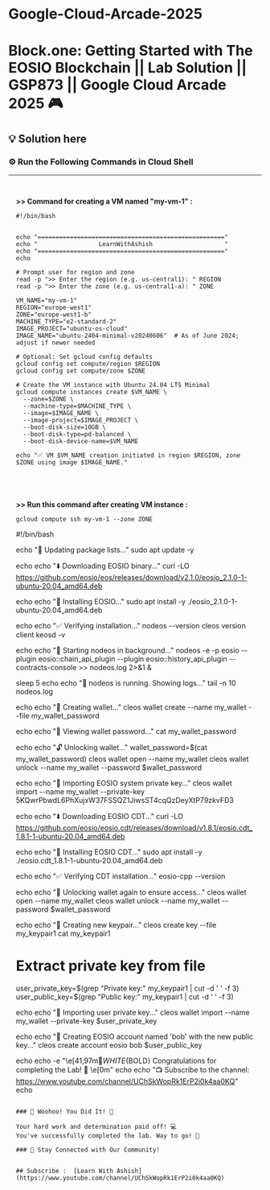 # Google-Cloud-Arcade-2025

# Block.one: Getting Started with The EOSIO Blockchain || Lab Solution || GSP873 || Google Cloud Arcade 2025 🎮

## 💡 Solution here

### ⚙️ Run the Following Commands in Cloud Shell
---

<div style="padding: 15px; margin: 10px 0;">
<p><strong>>> Command for creating a VM named "my-vm-1" : </strong></p>

```
#!/bin/bash


echo "===================================================="
echo "                 LearnWithAshish                    "
echo "===================================================="
echo

# Prompt user for region and zone
read -p ">> Enter the region (e.g. us-central1): " REGION
read -p ">> Enter the zone (e.g. us-central1-a): " ZONE

VM_NAME="my-vm-1"
REGION="europe-west1"
ZONE="europe-west1-b"
MACHINE_TYPE="e2-standard-2"
IMAGE_PROJECT="ubuntu-os-cloud"
IMAGE_NAME="ubuntu-2404-minimal-v20240606"  # As of June 2024; adjust if newer needed

# Optional: Set gcloud config defaults
gcloud config set compute/region $REGION
gcloud config set compute/zone $ZONE

# Create the VM instance with Ubuntu 24.04 LTS Minimal
gcloud compute instances create $VM_NAME \
  --zone=$ZONE \
  --machine-type=$MACHINE_TYPE \
  --image=$IMAGE_NAME \
  --image-project=$IMAGE_PROJECT \
  --boot-disk-size=10GB \
  --boot-disk-type=pd-balanced \
  --boot-disk-device-name=$VM_NAME

echo "✅ VM $VM_NAME creation initiated in region $REGION, zone $ZONE using image $IMAGE_NAME."
```
</div>

<div style="padding: 15px; margin: 10px 0;">
<p><strong>>> Run this command after creating VM instance : </strong></p>

```
gcloud compute ssh my-vm-1 --zone ZONE

```
#!/bin/bash

echo "🔄 Updating package lists..."
sudo apt update -y

echo
echo "⬇️ Downloading EOSIO binary..."
curl -LO https://github.com/eosio/eos/releases/download/v2.1.0/eosio_2.1.0-1-ubuntu-20.04_amd64.deb

echo
echo "💾 Installing EOSIO..."
sudo apt install -y ./eosio_2.1.0-1-ubuntu-20.04_amd64.deb

echo
echo "✅ Verifying installation..."
nodeos --version
cleos version client
keosd -v

echo
echo "🚀 Starting nodeos in background..."
nodeos -e -p eosio --plugin eosio::chain_api_plugin --plugin eosio::history_api_plugin --contracts-console >> nodeos.log 2>&1 &

sleep 5
echo
echo "📡 nodeos is running. Showing logs..."
tail -n 10 nodeos.log

echo
echo "💼 Creating wallet..."
cleos wallet create --name my_wallet --file my_wallet_password

echo
echo "🔑 Viewing wallet password..."
cat my_wallet_password

echo
echo "🔓 Unlocking wallet..."
wallet_password=$(cat my_wallet_password)
cleos wallet open --name my_wallet
cleos wallet unlock --name my_wallet --password $wallet_password

echo
echo "🔐 Importing EOSIO system private key..."
cleos wallet import --name my_wallet --private-key 5KQwrPbwdL6PhXujxW37FSSQZ1JiwsST4cqQzDeyXtP79zkvFD3

echo
echo "⬇️ Downloading EOSIO CDT..."
curl -LO https://github.com/eosio/eosio.cdt/releases/download/v1.8.1/eosio.cdt_1.8.1-1-ubuntu-20.04_amd64.deb

echo
echo "💾 Installing EOSIO CDT..."
sudo apt install -y ./eosio.cdt_1.8.1-1-ubuntu-20.04_amd64.deb

echo
echo "✅ Verifying CDT installation..."
eosio-cpp --version

echo
echo "🧪 Unlocking wallet again to ensure access..."
cleos wallet open --name my_wallet
cleos wallet unlock --name my_wallet --password $wallet_password

echo
echo "🔐 Creating new keypair..."
cleos create key --file my_keypair1
cat my_keypair1

# Extract private key from file
user_private_key=$(grep "Private key:" my_keypair1 | cut -d ' ' -f 3)
user_public_key=$(grep "Public key:" my_keypair1 | cut -d ' ' -f 3)

echo
echo "🔐 Importing user private key..."
cleos wallet import --name my_wallet --private-key $user_private_key

echo
echo "👤 Creating EOSIO account named 'bob' with the new public key..."
cleos create account eosio bob $user_public_key

echo
echo -e "\e[41;97m🎉${WHITE}${BOLD} Congratulations for completing the Lab! 🎉 \e[0m"
echo
echo "📺 Subscribe to the channel: https://www.youtube.com/channel/UChSkWopRk1ErP2i0k4aa0KQ"
echo

```

### 🎉 Woohoo! You Did It! 🎉

Your hard work and determination paid off! 💻  
You've successfully completed the lab. Way to go! 🚀  

### 💬 Stay Connected with Our Community!


## Subscribe :  [Learn With Ashish](https://www.youtube.com/channel/UChSkWopRk1ErP2i0k4aa0KQ)
